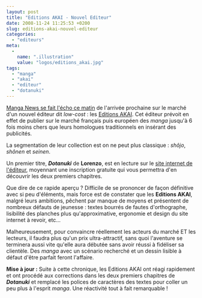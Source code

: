 ```yaml
---
layout: post
title: "Editions AKAI - Nouvel Editeur"
date: 2008-11-24 11:25:53 +0200
slug: editions-akai-nouvel-editeur
categories:
  - "editeurs"
meta:
  -
    name: ".illustration"
    value: "logos/editions_akai.jpg"
tags:
  - "manga"
  - "akai"
  - "editeur"
  - "dotanuki"
---
```


[Manga News se fait l'écho ce matin](http://www.manga-news.comactus/2008/11/24/Les-editions-Akai-lancent-le-manga-low-cost) de l'arrivée prochaine sur le marché d'un nouvel éditeur dit _low-cost_ : les [Editions AKAI](http://www.editions-akai.fr/). Cet éditeur prévoit en effet de publier sur le marché français puis européen des _manga_ jusqu'à 6 fois moins chers que leurs homologues traditionnels en insérant des publicités.

La segmentation de leur collection est on ne peut plus classique : _shôjo_, _shônen_ et _seinen_.

Un premier titre, _**Dotanuki**_ de **Lorenzo**, est en lecture sur le [site internet de l'éditeur](http://www.editions-akai.fr/), moyennant une inscription gratuite qui vous permettra d'en découvrir les deux premiers chapitres.

Que dire de ce rapide aperçu ? Difficile de se prononcer de façon définitive avec si peu d'éléments, mais force est de constater que les **Editions AKAI**, malgré leurs ambitions, pêchent par manque de moyens et présentent de nombreux défauts de jeunesse : textes bourrés de fautes d'orthographe, lisibilité des planches plus qu'approximative, ergonomie et design du site internet à revoir, etc...

Malheureusement, pour convaincre réellement les acteurs du marché ET les lecteurs, il faudra plus qu'un prix ultra-attractif, sans quoi l'aventure se terminera aussi vite qu'elle aura débutée sans avoir réussi à fidéliser sa clientèle. Des _manga_ avec un scénario recherché et un dessin lisible à défaut d'être parfait feront l'affaire.

**Mise à jour :** Suite à cette chronique, les Editions AKAI ont réagi rapidement et ont procédé aux corrections dans les deux premiers chapitres de _**Dotanuki**_ et remplacé les polices de caractères des textes pour coller un peu plus à l'esprit _manga_. Une réactivité tout à fait remarquable !